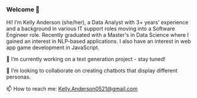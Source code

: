 ### Welcome 👋

<!--
**kanderson0521/kanderson0521** is a ✨ _special_ ✨ repository because its `README.md` (this file) appears on your GitHub profile.

Here are some ideas to get you started:

- 🔭 I’m currently working on ...
- 🌱 I’m currently learning ...
- 👯 I’m looking to collaborate on ...
- 🤔 I’m looking for help with ...
- 💬 Ask me about ...
- 📫 How to reach me: ...
- 😄 Pronouns: ...
- ⚡ Fun fact: ...
⚡ Fun fact: I wanted to be a web developer before pursuing Grad school.
-->
Hi! I’m Kelly Anderson (she/her), a Data Analyst with 3+ years’ experience and a background in various IT support roles moving into a Software Engineer role. Recently graduated with a Master's in Data Science where I gained an interest in NLP-based applications. I also have an interest in web app game development in JavaScript.



🔭 I’m currently working on a text generation project - stay tuned!

👯 I’m looking to collaborate on creating chatbots that display different personas.

📫 How to reach me: Kelly.Anderson0521@gmail.com
